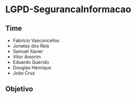 # LGPD-SegurancaInformacao
## Time 
- Fabrício Vasconcellos
- Jonatas dos Reis
- Samuel Xavier
- Vitor Amorim
- Eduardo Querido
- Douglas Henrique
- João Cruz

## Objetivo

